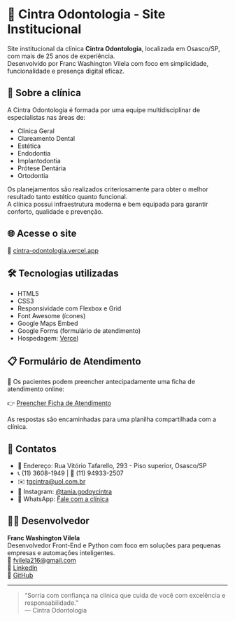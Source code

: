 # 🦷 Cintra Odontologia - Site Institucional

Site institucional da clínica **Cintra Odontologia**, localizada em Osasco/SP, com mais de 25 anos de experiência.  
Desenvolvido por Franc Washington Vilela com foco em simplicidade, funcionalidade e presença digital eficaz.

## 📍 Sobre a clínica

A Cintra Odontologia é formada por uma equipe multidisciplinar de especialistas nas áreas de:

- Clínica Geral
- Clareamento Dental
- Estética
- Endodontia
- Implantodontia
- Prótese Dentária
- Ortodontia

Os planejamentos são realizados criteriosamente para obter o melhor resultado tanto estético quanto funcional.  
A clínica possui infraestrutura moderna e bem equipada para garantir conforto, qualidade e prevenção.

## 🌐 Acesse o site

🔗 [cintra-odontologia.vercel.app](https://cintra-odontologia.vercel.app)

## 🛠️ Tecnologias utilizadas

- HTML5
- CSS3
- Responsividade com Flexbox e Grid
- Font Awesome (ícones)
- Google Maps Embed
- Google Forms (formulário de atendimento)
- Hospedagem: [Vercel](https://vercel.com)

## 📋 Formulário de Atendimento

📑 Os pacientes podem preencher antecipadamente uma ficha de atendimento online:

👉 [Preencher Ficha de Atendimento](https://forms.gle/eeUNMkuT8U8dnggq5)

As respostas são encaminhadas para uma planilha compartilhada com a clínica.

## 📱 Contatos

- 📍 Endereço: Rua Vitório Tafarello, 293 - Piso superior, Osasco/SP
- 📞 (11) 3608-1949 | 📱 (11) 94933-2507
- ✉️ tgcintra@uol.com.br
- 📸 Instagram: [@tania.godoycintra](https://instagram.com/tania.godoycintra)
- 💬 WhatsApp: [Fale com a clínica](https://wa.me/5511973544409)

## 👨‍💻 Desenvolvedor

**Franc Washington Vilela**  
Desenvolvedor Front-End e Python com foco em soluções para pequenas empresas e automações inteligentes.  
📧 fvilela216@gmail.com  
🔗 [LinkedIn](https://www.linkedin.com/in/franc-washington-vilela-12446016a)  
🐙 [GitHub](https://github.com/FrancWash)

---

> “Sorria com confiança na clínica que cuida de você com excelência e responsabilidade.”  
> — Cintra Odontologia

